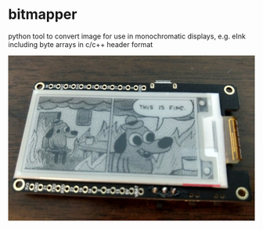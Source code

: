 # bitmapper
python tool to convert image for use in monochromatic displays, e.g. eInk including byte arrays in c/c++ header format


![](https://raw.githubusercontent.com/ssk8/bitmapper/main/fine.jpeg)

